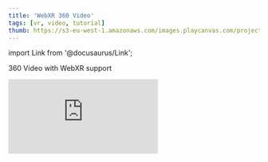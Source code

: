 ```yaml
---
title: 'WebXR 360 Video'
tags: [vr, video, tutorial]
thumb: https://s3-eu-west-1.amazonaws.com/images.playcanvas.com/projects/12/434444/6E87E1-image-75.jpg
---
```


import Link from '@docusaurus/Link';

360 Video with WebXR support

<div className="iframe-container">
    <iframe loading="lazy" src="https://playcanv.as/p/G0d8FneG/" title="WebXR 360 Video" webkitallowfullscreen="true" mozallowfullscreen="true" allow="autoplay;xr-spatial-tracking" allowfullscreen="true" allowvr="" scrolling="no" frameborder="0" />
</div>

<Link to='https://playcanvas.com/project/434444/'>Open Project ↗</Link>
